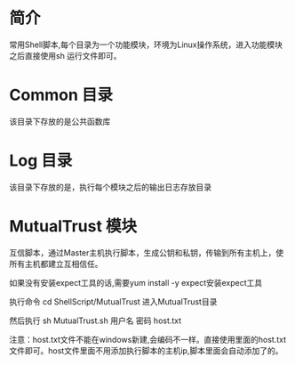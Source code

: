 # 简介

常用Shell脚本,每个目录为一个功能模块，环境为Linux操作系统，进入功能模块之后直接使用sh 运行文件即可。

# Common 目录

该目录下存放的是公共函数库

# Log 目录

该目录下存放的是，执行每个模块之后的输出日志存放目录

# MutualTrust 模块

互信脚本，通过Master主机执行脚本，生成公钥和私钥，传输到所有主机上，使所有主机都建立互相信任。

如果没有安装expect工具的话,需要yum install -y expect安装expect工具

执行命令 cd ShellScript/MutualTrust 进入MutualTrust目录

然后执行 sh MutualTrust.sh 用户名 密码 host.txt

注意：host.txt文件不能在windows新建,会编码不一样。直接使用里面的host.txt文件即可。host文件里面不用添加执行脚本的主机ip,脚本里面会自动添加了的。
